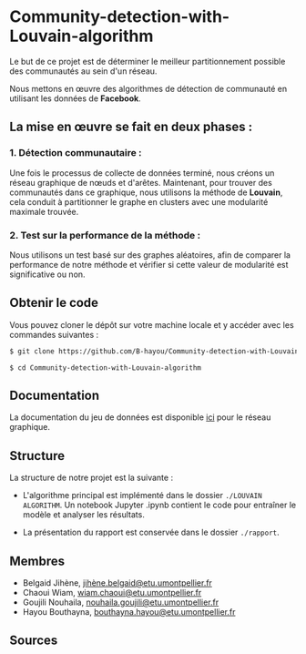 # Community-detection-with-Louvain-algorithm

Le but de ce projet est de déterminer le meilleur partitionnement possible des communautés au sein d'un réseau.

Nous mettons en œuvre des algorithmes de détection de communauté en utilisant les données de **Facebook**. 


## La mise en œuvre se fait en deux phases : 

### 1. Détection communautaire :

Une fois le processus de collecte de données terminé, nous créons un réseau graphique de nœuds et d'arêtes. Maintenant, pour trouver des communautés dans ce graphique, nous utilisons la méthode de **Louvain**, cela conduit à partitionner le graphe en clusters avec une modularité maximale trouvée. 

### 2. Test sur la performance de la méthode : 

Nous utilisons un test basé sur des graphes aléatoires, afin de comparer la performance de notre méthode et vérifier si cette valeur de modularité est significative ou non. 


## Obtenir le code 

Vous pouvez cloner le dépôt sur votre machine locale et y accéder avec les commandes suivantes : 

```sh 
$ git clone https://github.com/B-hayou/Community-detection-with-Louvain-algorithm.git
```
```
$ cd Community-detection-with-Louvain-algorithm
```
## Documentation
 
La documentation du jeu de données est disponible [ici](https://snap.stanford.edu/data/ego-Facebook.html?fbclid=IwAR1HI3gBO5eqh7FfR3ZMBTADCMYftpHGoI7MN1kfZFDYwhEBNqvMqOei88c) pour le réseau graphique. 

## Structure 
La structure de notre projet est la suivante : 

* L'algorithme principal est implémenté dans le dossier `./LOUVAIN ALGORITHM`. Un notebook Jupyter .ipynb contient le code pour entraîner le modèle et analyser les résultats. 

* La présentation du rapport est conservée dans le dossier `./rapport`. 

## Membres

- Belgaid Jihène, jihène.belgaid@etu.umontpellier.fr
- Chaoui Wiam, wiam.chaoui@etu.umontpellier.fr
- Goujili Nouhaila, nouhaila.goujili@etu.umontpellier.fr
- Hayou Bouthayna, bouthayna.hayou@etu.umontpellier.fr

## Sources



